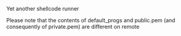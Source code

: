 Yet another shellcode runner

Please note that the contents of default_progs and public.pem (and consequently of private.pem) are different on remote
